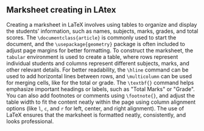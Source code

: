 ## Marksheet creating in LAtex

Creating a marksheet in LaTeX involves using tables to organize and display the students' information, such as names, subjects, marks, grades, and total scores. The `\documentclass{article}` is commonly used to start the document, and the `\usepackage{geometry}` package is often included to adjust page margins for better formatting. To construct the marksheet, the `tabular` environment is used to create a table, where rows represent individual students and columns represent different subjects, marks, and other relevant details. For better readability, the `\hline` command can be used to add horizontal lines between rows, and `\multicolumn` can be used for merging cells, like for the total or grade. The `\textbf{}` command helps emphasize important headings or labels, such as "Total Marks" or "Grade". You can also add footnotes or comments using `\footnote{}`, and adjust the table width to fit the content neatly within the page using column alignment options (like `l`, `c`, and `r` for left, center, and right alignment). The use of LaTeX ensures that the marksheet is formatted neatly, consistently, and looks professional.